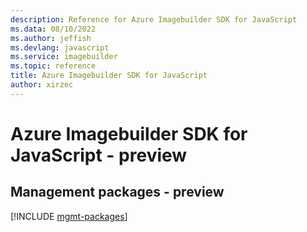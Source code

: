 ```yaml
---
description: Reference for Azure Imagebuilder SDK for JavaScript
ms.data: 08/10/2022
ms.author: jeffish
ms.devlang: javascript
ms.service: imagebuilder
ms.topic: reference
title: Azure Imagebuilder SDK for JavaScript
author: xirzec
---
```

# Azure Imagebuilder SDK for JavaScript - preview

## Management packages - preview
[!INCLUDE [mgmt-packages](imagebuilder-mgmt-index.md)]
